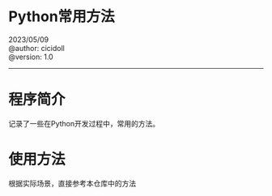 # Python常用方法

2023/05/09  
@author: cicidoll  
@version: 1.0  

---

# 程序简介

记录了一些在Python开发过程中，常用的方法。

# 使用方法

根据实际场景，直接参考本仓库中的方法